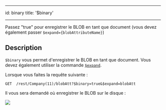 - - -
id: binary title: '$binary'
- - -

Passez "true" pour enregistrer le BLOB en tant que document (vous devez également passer `$expand={blobAttributeName}`)

## Description

`$binary` vous permet d'enregistrer le BLOB en tant que document.  Vous devez également utiliser la commande [`$expand`]($expand.md).

Lorsque vous faites la requête suivante :

```
GET  /rest/Company(11)/blobAtt?$binary=true&$expand=blobAtt
```

Il vous sera demandé où enregistrer le BLOB sur le disque :

![](../assets/en/REST/binary.png)

